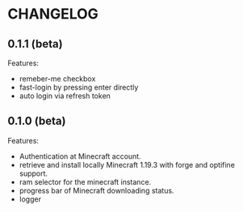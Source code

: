 # CHANGELOG

## 0.1.1 (beta)

Features:
- remeber-me checkbox
- fast-login by pressing enter directly
- auto login via refresh token

## 0.1.0 (beta)

Features:
- Authentication at Minecraft account.
- retrieve and install locally Minecraft 1.19.3 with forge and optifine support.
- ram selector for the minecraft instance.
- progress bar of Minecraft downloading status.
- logger